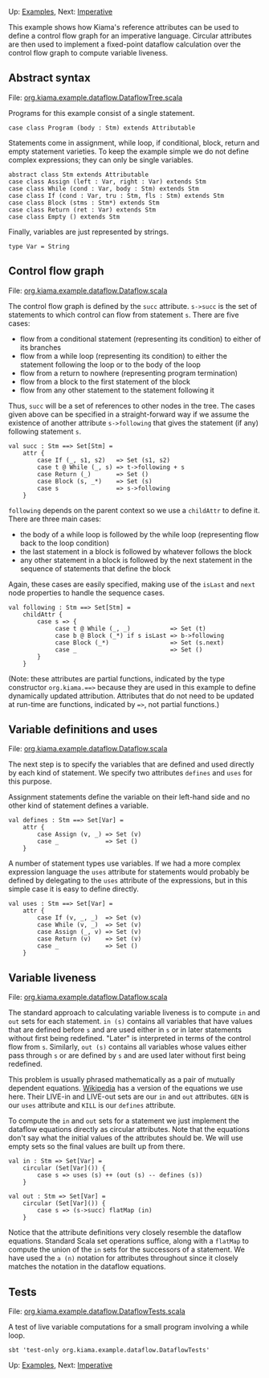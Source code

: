 Up: [Examples](Examples.md), Next: [Imperative](Imperative.md)

This example shows how Kiama's reference attributes can be used to
define a control flow graph for an imperative language. Circular
attributes are then used to implement a fixed-point dataflow
calculation over the control flow graph to compute variable liveness.

## Abstract syntax ##

File: [org.kiama.example.dataflow.DataflowTree.scala](https://code.google.com/p/kiama/source/browse/library/src/org/kiama/example/dataflow/DataflowTree.scala)

Programs for this example consist of a single statement.

```
case class Program (body : Stm) extends Attributable
```

Statements come in assignment, while loop, if conditional, block,
return and empty statement varieties. To keep the example simple we do
not define complex expressions; they can only be single variables.

```
abstract class Stm extends Attributable
case class Assign (left : Var, right : Var) extends Stm
case class While (cond : Var, body : Stm) extends Stm
case class If (cond : Var, tru : Stm, fls : Stm) extends Stm
case class Block (stms : Stm*) extends Stm
case class Return (ret : Var) extends Stm
case class Empty () extends Stm
```

Finally, variables are just represented by strings.

```
type Var = String
```

## Control flow graph ##

File: [org.kiama.example.dataflow.Dataflow.scala](https://code.google.com/p/kiama/source/browse/library/src/org/kiama/example/dataflow/Dataflow.scala)

The control flow graph is defined by the `succ` attribute. `s->succ`
is the set of statements to which control can flow from statement `s`.
There are five cases:

  * flow from a conditional statement (representing its condition) to  either of its branches
  * flow from a while loop (representing its condition) to either the  statement following the loop or to the body of the loop
  * flow from a return to nowhere (representing program termination)
  * flow from a block to the first statement of the block
  * flow from any other statement to the statement following it

Thus, `succ` will be a set of references to other nodes in the tree.
The cases given above can be specified in a straight-forward way if we
assume the existence of another attribute `s->following` that gives
the statement (if any) following statement `s`.

```
val succ : Stm ==> Set[Stm] =
    attr {
        case If (_, s1, s2)   => Set (s1, s2)
        case t @ While (_, s) => t->following + s
        case Return (_)       => Set ()
        case Block (s, _*)    => Set (s)
        case s                => s->following
    }
```

`following` depends on the parent context so we use a `childAttr` to
define it. There are three main cases:

  * the body of a while loop is followed by the while loop (representing  flow back to the loop condition)
  * the last statement in a block is followed by whatever follows the block
  * any other statement in a block is followed by the next statement in the sequence of statements that define the block

Again, these cases are easily specified, making use of the `isLast` and
`next` node properties to handle the sequence cases.

```
val following : Stm ==> Set[Stm] =
    childAttr {
        case s => {
             case t @ While (_, _)           => Set (t)
             case b @ Block (_*) if s isLast => b->following
             case Block (_*)                 => Set (s.next)
             case _                          => Set ()
        }
    }
```

(Note: these attributes are partial functions, indicated by the type constructor
`org.kiama.==>` because they are used in this example to define dynamically updated
attribution. Attributes that do not need to be updated at run-time are functions,
indicated by `=>`, not partial functions.)

## Variable definitions and uses ##

File: [org.kiama.example.dataflow.Dataflow.scala](https://code.google.com/p/kiama/source/browse/library/src/org/kiama/example/dataflow/Dataflow.scala)

The next step is to specify the variables that are defined and used
directly by each kind of statement. We specify two attributes
`defines` and `uses` for this purpose.

Assignment statements define the variable on their left-hand side and
no other kind of statement defines a variable.

```
val defines : Stm ==> Set[Var] =
    attr {
        case Assign (v, _) => Set (v)
        case _             => Set ()
    }
```

A number of statement types use variables. If we had a more complex
expression language the `uses` attribute for statements would probably
be defined by delegating to the `uses` attribute of the expressions,
but in this simple case it is easy to define directly.

```
val uses : Stm ==> Set[Var] =
    attr {
        case If (v, _, _)  => Set (v)
        case While (v, _)  => Set (v)
        case Assign (_, v) => Set (v)
        case Return (v)    => Set (v)
        case _             => Set ()
    }
```

## Variable liveness ##

File: [org.kiama.example.dataflow.Dataflow.scala](https://code.google.com/p/kiama/source/browse/library/src/org/kiama/example/dataflow/Dataflow.scala)

The standard approach to calculating variable liveness is to compute
`in` and `out` sets for each statement. `in (s)` contains all
variables that have values that are defined before `s` and are used
either in `s` or in later statements without first being redefined.
"Later" is interpreted in terms of the control flow from `s`.
Similarly, `out (s)` contains all variables whose values either pass
through `s` or are defined by `s` and are used later without first
being redefined.

This problem is usually phrased mathematically as a pair of mutually
dependent equations.
[Wikipedia](http://en.wikipedia.org/wiki/Live_variable_analysis)
has a version of the equations we use here. Their LIVE-in and LIVE-out
sets are our `in` and `out` attributes.  `GEN` is our `uses` attribute
and `KILL` is our `defines` attribute.

To compute the `in` and `out` sets for a statement we just implement
the dataflow equations directly as circular attributes. Note that the
equations don't say what the initial values of the attributes should
be. We will use empty sets so the final values are built up from
there.

```
val in : Stm => Set[Var] =
    circular (Set[Var]()) {
        case s => uses (s) ++ (out (s) -- defines (s))
    }

val out : Stm => Set[Var] =
    circular (Set[Var]()) {
        case s => (s->succ) flatMap (in)
    }
```

Notice that the attribute definitions very closely resemble the
dataflow equations. Standard Scala set operations suffice, along with
a `flatMap` to compute the union of the `in` sets for the successors
of a statement. We have used the `a (n)` notation for attributes
throughout since it closely matches the notation in the dataflow
equations.

## Tests ##

File: [org.kiama.example.dataflow.DataflowTests.scala](https://code.google.com/p/kiama/source/browse/library/src/org/kiama/example/dataflow/DataflowTests.scala)

A test of live variable computations for a small program involving a
while loop.

```
sbt 'test-only org.kiama.example.dataflow.DataflowTests'
```

Up: [Examples](Examples.md), Next: [Imperative](Imperative.md)